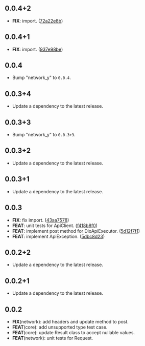 ## 0.0.4+2

 - **FIX**: import. ([72a22e8b](https://github.com/Yogi-7y/Project-Y.git/commit/72a22e8bd4c65c98d28a3326011fcbd3248c6291))

## 0.0.4+1

 - **FIX**: import. ([937e98be](https://github.com/Yogi-7y/Project-Y.git/commit/937e98be23ba48a07b27408f219743a3d7816ce0))

## 0.0.4

 - Bump "network_y" to `0.0.4`.

## 0.0.3+4

 - Update a dependency to the latest release.

## 0.0.3+3

 - Bump "network_y" to `0.0.3+3`.

## 0.0.3+2

 - Update a dependency to the latest release.

## 0.0.3+1

 - Update a dependency to the latest release.

## 0.0.3

 - **FIX**: fix import. ([43aa7578](https://github.com/Yogi-7y/Project-Y.git/commit/43aa7578dd33da46f3793b3ef882e5ff381569bd))
 - **FEAT**: unit tests for ApiClient. ([f418b8f0](https://github.com/Yogi-7y/Project-Y.git/commit/f418b8f076043771867d4d8624dcb2e7fc2889fd))
 - **FEAT**: implement post method for DioApiExecutor. ([5d12f7f1](https://github.com/Yogi-7y/Project-Y.git/commit/5d12f7f106f1fa97625ea11cbe31ee8972b95f43))
 - **FEAT**: implement ApiException. ([5dbc8d23](https://github.com/Yogi-7y/Project-Y.git/commit/5dbc8d2388d28add347a15515c4a4703c637e6e7))

## 0.0.2+2

 - Update a dependency to the latest release.

## 0.0.2+1

 - Update a dependency to the latest release.

## 0.0.2

- **FIX**(network): add headers and update method to post.
- **FEAT**(core): add unsupported type test case.
- **FEAT**(core): update Result class to accept nullable values.
- **FEAT**(network): unit tests for Request.
